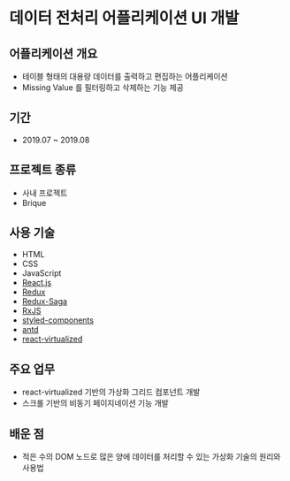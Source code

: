 # 데이터 전처리 어플리케이션 UI 개발

## 어플리케이션 개요

- 테이블 형태의 대용량 데이터를 출력하고 편집하는 어플리케이션
- Missing Value 를 필터링하고 삭제하는 기능 제공

## 기간

- 2019.07 ~ 2019.08

## 프로젝트 종류

- 사내 프로젝트
- Brique

## 사용 기술

- HTML
- CSS
- JavaScript
- [React.js](https://github.com/facebook/react/)
- [Redux](https://github.com/reduxjs/redux)
- [Redux-Saga](https://github.com/redux-saga/redux-saga)
- [RxJS](https://github.com/ReactiveX/rxjs)
- [styled-components](https://github.com/styled-components/styled-components)
- [antd](https://github.com/ant-design/ant-design/)
- [react-virtualized](https://github.com/bvaughn/react-virtualized)

## 주요 업무

- react-virtualized 기반의 가상화 그리드 컴포넌트 개발
- 스크롤 기반의 비동기 페이지네이션 기능 개발

## 배운 점

- 적은 수의 DOM 노드로 많은 양에 데이터를 처리할 수 있는 가상화 기술의 원리와 사용법
